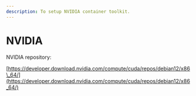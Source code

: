 ```yaml
---
description: To setup NVIDIA container toolkit.
---
```


# NVIDIA

NVIDIA repository:

[https://developer.download.nvidia.com/compute/cuda/repos/debian12/x86\_64/](https://developer.download.nvidia.com/compute/cuda/repos/debian12/x86_64/)

